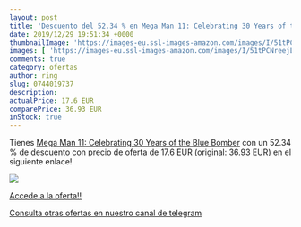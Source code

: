 ```yaml
---
layout: post
title: 'Descuento del 52.34 % en Mega Man 11: Celebrating 30 Years of the'
date: 2019/12/29 19:51:34 +0000
thumbnailImage: 'https://images-eu.ssl-images-amazon.com/images/I/51tPCNreejL._SL200_.jpg'
images: [ 'https://images-eu.ssl-images-amazon.com/images/I/51tPCNreejL._SL200_.jpg' ]
comments: true
category: ofertas
author: ring
slug: 0744019737
description:
actualPrice: 17.6 EUR
comparePrice: 36.93 EUR
inStock: true
---
```


Tienes [Mega Man 11: Celebrating 30 Years of the Blue Bomber](https://www.amazon.com/dp/0744019737/?tag=redken08-20) con un 52.34 % de descuento con precio de oferta de 17.6 EUR (original: 36.93 EUR) en el siguiente enlace!

[![](https://images-eu.ssl-images-amazon.com/images/I/51tPCNreejL._SL200_.jpg)](https://www.amazon.com/dp/0744019737/?tag=redken08-20)

[Accede a la oferta!!](https://www.amazon.com/dp/0744019737/?tag=redken08-20)

[Consulta otras ofertas en nuestro canal de telegram](https://t.me/s/ofertas25)
